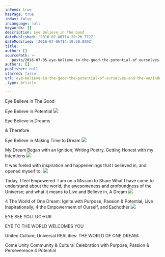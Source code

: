 ```yaml
---
inFeed: true
hasPage: true
inNav: false
inLanguage: null
keywords: []
description: Eye Believe in The Good
datePublished: '2016-07-06T14:20:20.772Z'
dateModified: '2016-07-06T14:19:50.020Z'
title: ''
author: []
sourcePath: >-
  _posts/2016-07-05-eye-believe-in-the-good-the-potential-of-ourselves-and-the-wo.md
authors: []
publisher: null
starred: false
url: eye-believe-in-the-good-the-potential-of-ourselves-and-the-wo/index.html
_type: Article

---
```

Eye Believe in The Good

Eye Believe in Potential
![](https://the-grid-user-content.s3-us-west-2.amazonaws.com/eb83db40-7a30-4169-a1bf-5264632222d7.jpg)

Eye Believe in Dreams 

& Therefore 

Eye Believe in Making Time to Dream
![](https://the-grid-user-content.s3-us-west-2.amazonaws.com/b0b2b21d-0f93-425c-b95f-121429254f57.jpg)

My Dream Began with an Ignition; Writing Poetry, Getting Honest with my Intentions
![](https://the-grid-user-content.s3-us-west-2.amazonaws.com/6191c422-fa21-4b5d-ada9-815717b6ff75.jpg)

It was fueled with inspiration and happenenings that I believed in, and opened myself to.
![](https://the-grid-user-content.s3-us-west-2.amazonaws.com/f982ada3-8fe5-4fc8-b96d-86bf62322f88.jpg)

Today, I feel Empowered. I am on a Mission to Share What I have come to understand about the world, the awesomeness and profoundness of the Universe; and what it means to Live and Believe in, A Dream
![](https://the-grid-user-content.s3-us-west-2.amazonaws.com/58ace0e7-cbf8-490f-86d7-0d14fc451f93.jpg)

4 The World of One Dream: Ignite with Purpose, Passion & Potential, Live Inspirationally, 4 the Empowerment of Ourself, and Eachother
![](https://the-grid-user-content.s3-us-west-2.amazonaws.com/dba4d46d-6fd2-4317-bc93-1a6ebfb3648e.jpg)

EYE SEE YOU. UC-\>UR 

EYE TO THE WORLD WELCOMES YOU

United Culture; Universal REALities: THE WORLD OF ONE DREAM: 

Come Unity Community & Cultural Celebration with Purpose, Passion & Perseverence 4 Potential